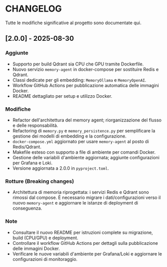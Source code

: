 
# CHANGELOG

Tutte le modifiche significative al progetto sono documentate qui.

## [2.0.0] - 2025-08-30

### Aggiunte
- Supporto per build Qdrant sia CPU che GPU tramite Dockerfile.
- Nuovo servizio `memory-agent` in docker-compose per sostituire Redis e Qdrant.
- Classi dedicate per gli embedding: `MemoryOllama` e `MemoryOpenAI`.
- Workflow GitHub Actions per pubblicazione automatica delle immagini Docker.
- README dettagliato per setup e utilizzo Docker.
  
### Modifiche
- Refactor dell'architettura del memory agent; riorganizzazione del flusso e delle responsabilità.
- Refactoring di `memory.py` e `memory_persistence.py` per semplificare la gestione dei modelli di embedding e la configurazione.
- `docker-compose.yml` aggiornato per usare `memory-agent` al posto di Redis/Qdrant.
- Makefile esteso con supporto a file di ambiente per comandi Docker.
- Gestione delle variabili d'ambiente aggiornata; aggiunte configurazioni per Grafana e Loki.
- Versione aggiornata a 2.0.0 in `pyproject.toml`.

### Rotture (Breaking changes)
- Architettura di memoria riprogettata: i servizi Redis e Qdrant sono rimossi dal compose. È necessario migrare i dati/configurazioni verso il nuovo `memory-agent` e aggiornare le istanze di deployment di conseguenza.

### Note
- Consultare il nuovo README per istruzioni complete su migrazione, build (CPU/GPU) e deployment.
- Controllare il workflow GitHub Actions per dettagli sulla pubblicazione delle immagini Docker.
- Verificare le nuove variabili d'ambiente per Grafana/Loki e aggiornare le configurazioni di monitoraggio.
